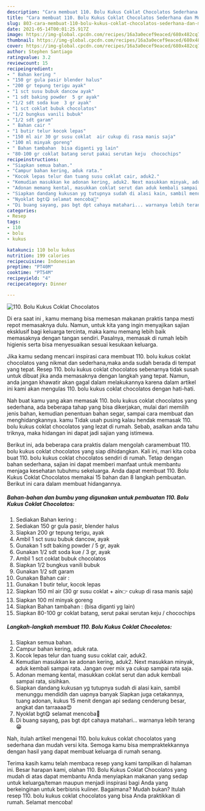 ```yaml
---
description: "Cara membuat 110. Bolu Kukus Coklat Chocolatos Sederhana dan Mudah Dibuat"
title: "Cara membuat 110. Bolu Kukus Coklat Chocolatos Sederhana dan Mudah Dibuat"
slug: 803-cara-membuat-110-bolu-kukus-coklat-chocolatos-sederhana-dan-mudah-dibuat
date: 2021-05-14T00:01:25.917Z
image: https://img-global.cpcdn.com/recipes/16a3a0ecef9eaced/680x482cq70/110-bolu-kukus-coklat-chocolatos-foto-resep-utama.jpg
thumbnail: https://img-global.cpcdn.com/recipes/16a3a0ecef9eaced/680x482cq70/110-bolu-kukus-coklat-chocolatos-foto-resep-utama.jpg
cover: https://img-global.cpcdn.com/recipes/16a3a0ecef9eaced/680x482cq70/110-bolu-kukus-coklat-chocolatos-foto-resep-utama.jpg
author: Stephen Santiago
ratingvalue: 3.2
reviewcount: 15
recipeingredient:
- " Bahan kering "
- "150 gr gula pasir blender halus"
- "200 gr tepung terigu ayak"
- "1 sct susu bubuk dancow ayak"
- "1 sdt baking powder  5 gr ayak"
- "1/2 sdt soda kue  3 gr ayak"
- "1 sct coklat bubuk chocolatos"
- "1/2 bungkus vanili bubuk"
- "1/2 sdt garam"
- " Bahan cair "
- "1 butir telur kocok lepas"
- "150 ml air 30 gr susu coklat  air cukup di rasa manis saja"
- "100 ml minyak goreng"
- " Bahan tambahan  bisa diganti yg lain"
- "80-100 gr coklat batang serut pakai serutan keju  chocochips"
recipeinstructions:
- "Siapkan semua bahan."
- "Campur bahan kering, aduk rata."
- "Kocok lepas telur dan tuang susu coklat cair, aduk2."
- "Kemudian masukkan ke adonan kering, aduk2. Next masukkan minyak, aduk kembali sampai rata. Jangan over mix ya cukup sampai rata saja."
- "Adonan memang kental, masukkan coklat serut dan aduk kembali sampai rata, sisihkan."
- "Siapkan dandang kukusan yg tutupnya sudah di alasi kain, sambil menunggu mendidih dan uapnya banyak Siapkan juga cetakannya, tuang adonan, kukus 15 menit dengan api sedang cenderung besar, angkat dan tarraaaa😍"
- "Nyoklat bgt😋 selamat mencoba🤗"
- "Di buang sayang, pas bgt dpt cahaya matahari... warnanya lebih terang😁"
categories:
- Resep
tags:
- 110
- bolu
- kukus

katakunci: 110 bolu kukus 
nutrition: 199 calories
recipecuisine: Indonesian
preptime: "PT40M"
cooktime: "PT54M"
recipeyield: "4"
recipecategory: Dinner

---
```



![110. Bolu Kukus Coklat Chocolatos](https://img-global.cpcdn.com/recipes/16a3a0ecef9eaced/680x482cq70/110-bolu-kukus-coklat-chocolatos-foto-resep-utama.jpg)

Di era  saat ini , kamu memang bisa memesan makanan praktis tanpa mesti repot memasaknya dulu. Namun, untuk kita yang ingin menyajikan sajian eksklusif bagi keluarga tercinta, maka kamu memang lebih baik memasaknya dengan tangan sendiri. Pasalnya, memasak di rumah lebih higienis serta bisa menyesuaikan sesuai kesukaan keluarga.

Jika kamu sedang mencari inspirasi cara membuat 110. bolu kukus coklat chocolatos yang nikmat dan sederhana,maka anda sudah berada di tempat yang tepat. Resep 110. bolu kukus coklat chocolatos  sebenarnya tidak susah untuk dibuat jika anda memasaknya dengan langkah yang tepat. Namun, anda jangan khawatir akan gagal dalam melakukannya 
karena dalam artikel ini kami akan mengulas 110. bolu kukus coklat chocolatos dengan hati-hati.  



Nah buat kamu yang akan memasak 110. bolu kukus coklat chocolatos yang sederhana, ada beberapa tahap yang bisa dikerjakan, mulai dari memilih jenis bahan, kemudian penentuan bahan segar, sampai cara membuat dan menghidangkannya. kamu Tidak usah pusing kalau hendak memasak 110. bolu kukus coklat chocolatos yang lezat di rumah. Sebab, asalkan anda  tahu triknya, maka hidangan ini dapat jadi sajian yang istimewa.

Berikut ini, ada beberapa cara praktis  dalam mengolah caramembuat 110. bolu kukus coklat chocolatos yang siap dihidangkan. Kali ini, mari kita coba buat 110. bolu kukus coklat chocolatos sendiri di rumah. Tetap dengan bahan sederhana, sajian ini dapat memberi manfaat untuk membantu menjaga kesehatan tubuhmu sekeluarga. Anda dapat membuat 110. Bolu Kukus Coklat Chocolatos memakai 15 bahan dan 8 langkah pembuatan. Berikut ini cara dalam membuat hidangannya.

<!--inarticleads1-->

##### Bahan-bahan dan bumbu yang digunakan untuk pembuatan 110. Bolu Kukus Coklat Chocolatos:

1. Sediakan  Bahan kering :
1. Sediakan 150 gr gula pasir, blender halus
1. Siapkan 200 gr tepung terigu, ayak
1. Ambil 1 sct susu bubuk dancow, ayak
1. Gunakan 1 sdt baking powder / 5 gr, ayak
1. Gunakan 1/2 sdt soda kue / 3 gr, ayak
1. Ambil 1 sct coklat bubuk chocolatos
1. Siapkan 1/2 bungkus vanili bubuk
1. Gunakan 1/2 sdt garam
1. Gunakan  Bahan cair :
1. Gunakan 1 butir telur, kocok lepas
1. Siapkan 150 ml air (30 gr susu coklat + air👉 cukup di rasa manis saja)
1. Siapkan 100 ml minyak goreng
1. Siapkan  Bahan tambahan : (bisa diganti yg lain)
1. Siapkan 80-100 gr coklat batang, serut pakai serutan keju / chocochips




<!--inarticleads2-->

##### Langkah-langkah membuat 110. Bolu Kukus Coklat Chocolatos:

1. Siapkan semua bahan.
1. Campur bahan kering, aduk rata.
1. Kocok lepas telur dan tuang susu coklat cair, aduk2.
1. Kemudian masukkan ke adonan kering, aduk2. Next masukkan minyak, aduk kembali sampai rata. Jangan over mix ya cukup sampai rata saja.
1. Adonan memang kental, masukkan coklat serut dan aduk kembali sampai rata, sisihkan.
1. Siapkan dandang kukusan yg tutupnya sudah di alasi kain, sambil menunggu mendidih dan uapnya banyak Siapkan juga cetakannya, tuang adonan, kukus 15 menit dengan api sedang cenderung besar, angkat dan tarraaaa😍
1. Nyoklat bgt😋 selamat mencoba🤗
1. Di buang sayang, pas bgt dpt cahaya matahari... warnanya lebih terang😁




Nah, itulah artikel mengenai  110. bolu kukus coklat chocolatos  yang sederhana dan mudah versi kita. Semoga kamu bisa mempraktekkannya dengan hasil yang dapat membuat keluarga di rumah senang. 

Terima kasih kamu telah membaca resep yang kami tampilkan di halaman ini. Besar harapan kami, olahan  110. Bolu Kukus Coklat Chocolatos yang mudah di atas dapat membantu Anda menyiapkan makanan yang sedap untuk keluarga/teman maupun menjadi inspirasi bagi Anda yang berkeinginan untuk berbisnis kuliner. Bagaimana? Mudah bukan? Itulah resep 110. bolu kukus coklat chocolatos yang bisa Anda praktikkan di rumah. Selamat mencoba!

